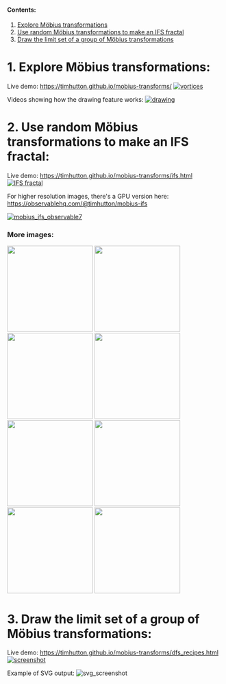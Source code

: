 #### Contents: ####
1. [Explore Möbius transformations](#1-explore-möbius-transformations)
2. [Use random Möbius transformations to make an IFS fractal](#2-use-random-möbius-transformations-to-make-an-ifs-fractal)
3. [Draw the limit set of a group of Möbius transformations](#3-draw-the-limit-set-of-a-group-of-möbius-transformations)

# 1. Explore Möbius transformations: #
Live demo: https://timhutton.github.io/mobius-transforms/
[![vortices](https://user-images.githubusercontent.com/647092/148930629-d54c37e0-25bf-420d-b3f3-201f831a23c3.png)](http://timhutton.github.io/mobius-transforms/)

Videos showing how the drawing feature works:
[![drawing](https://user-images.githubusercontent.com/647092/148930224-a74cf9d7-0d88-422b-8a41-e4c8b084775f.png)](https://twitter.com/_tim_hutton_/status/1477413420228132865)

# 2. Use random Möbius transformations to make an IFS fractal: #
Live demo: https://timhutton.github.io/mobius-transforms/ifs.html
[![IFS fractal](https://user-images.githubusercontent.com/647092/148929511-d36615ad-322b-4e82-9f33-5983493a6ba2.png)](https://timhutton.github.io/mobius-transforms/ifs.html)

For higher resolution images, there's a GPU version here: https://observablehq.com/@timhutton/mobius-ifs

[![mobius_ifs_observable7](https://user-images.githubusercontent.com/647092/149247664-d9f6f0c3-e386-4280-a6ac-48e5d48a30f6.jpg)
](https://observablehq.com/@timhutton/mobius-ifs)

### More images: ###
<a href="https://user-images.githubusercontent.com/647092/148971212-415f49d5-42a1-4787-8836-3a8e0ffbbb95.png"><img width="200px" src="https://user-images.githubusercontent.com/647092/148971212-415f49d5-42a1-4787-8836-3a8e0ffbbb95.png"></a>
<a href="https://user-images.githubusercontent.com/647092/148971221-e75ca8d5-5cc4-456a-a0df-fbc62d0470da.png"><img width="200px" src="https://user-images.githubusercontent.com/647092/148971221-e75ca8d5-5cc4-456a-a0df-fbc62d0470da.png"></a>
<a href="https://user-images.githubusercontent.com/647092/148971229-9623d20e-8a36-4d25-ac89-42d738d8701b.png"><img width="200px" src="https://user-images.githubusercontent.com/647092/148971229-9623d20e-8a36-4d25-ac89-42d738d8701b.png"></a>
<a href="https://user-images.githubusercontent.com/647092/148971225-ea4d196d-697b-42f2-9b41-9c2ef6375aa2.png"><img width="200px" src="https://user-images.githubusercontent.com/647092/148971225-ea4d196d-697b-42f2-9b41-9c2ef6375aa2.png"></a>
<a href="https://user-images.githubusercontent.com/647092/148971236-3d2b37fe-0464-4ebe-b5e4-0588ef631b1c.png"><img width="200px" src="https://user-images.githubusercontent.com/647092/148971236-3d2b37fe-0464-4ebe-b5e4-0588ef631b1c.png"></a>
<a href="https://user-images.githubusercontent.com/647092/148971239-b4a5f9a4-bc9d-4edb-90e6-2cb5ce13342d.png"><img width="200px" src="https://user-images.githubusercontent.com/647092/148971239-b4a5f9a4-bc9d-4edb-90e6-2cb5ce13342d.png"></a>
<a href="https://user-images.githubusercontent.com/647092/148971243-8ca76b6a-1fbb-485a-9db7-a87897f855bd.png"><img width="200px" src="https://user-images.githubusercontent.com/647092/148971243-8ca76b6a-1fbb-485a-9db7-a87897f855bd.png"></a>
<a href="https://user-images.githubusercontent.com/647092/148971246-d443c519-601a-40da-99b3-f80550c08473.png"><img width="200px" src="https://user-images.githubusercontent.com/647092/148971246-d443c519-601a-40da-99b3-f80550c08473.png"></a>
<!--<a href="https://user-images.githubusercontent.com/647092/148971249-b86bbc66-63e0-498b-99a5-c572a7f41b68.png"><img width="200px" src="https://user-images.githubusercontent.com/647092/148971249-b86bbc66-63e0-498b-99a5-c572a7f41b68.png"></a>-->

# 3. Draw the limit set of a group of Möbius transformations: # 
Live demo: https://timhutton.github.io/mobius-transforms/dfs_recipes.html
[![screenshot](https://user-images.githubusercontent.com/647092/149700898-0bb9dc2c-0b15-40a7-a405-ea92a7cd0caf.png)](https://timhutton.github.io/mobius-transforms/dfs_recipes.html)

Example of SVG output:
![svg_screenshot](https://user-images.githubusercontent.com/647092/149701451-60dde800-6a7b-47e7-9f59-36852378a5dd.png)
